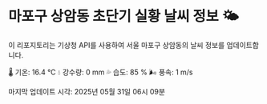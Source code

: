 
# 마포구 상암동 초단기 실황 날씨 정보 🌤️

이 리포지토리는 기상청 API를 사용하여 서울 마포구 상암동의 날씨 정보를 업데이트합니다. 

🌡️ 기온: 16.4 ℃
💧 강수량: 0 mm
💦 습도: 85 %
🌬️ 풍속: 1 m/s

마지막 업데이트 시각: 2025년 05월 31일 06시 09분    

